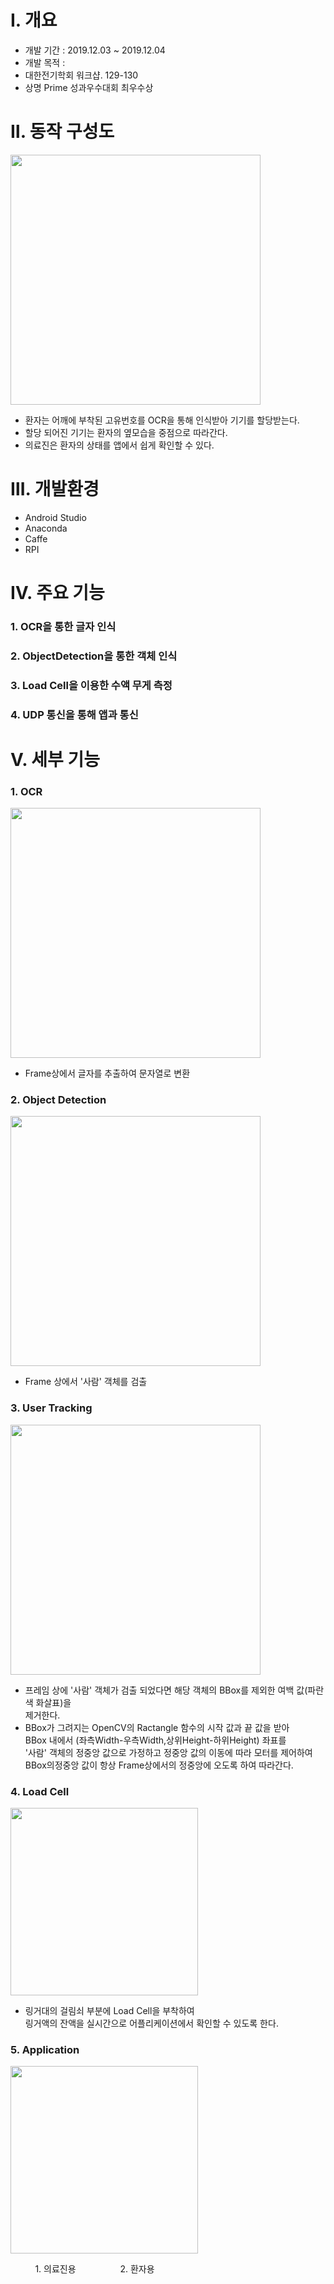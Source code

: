 # Ⅰ. **개요**
*   개발 기간 : 2019.12.03 ~ 2019.12.04
*   개발 목적 : 
*   대한전기학회 워크샵. 129-130
*   상명 Prime 성과우수대회 최우수상

# Ⅱ. **동작 구성도**
<img src="https://user-images.githubusercontent.com/73852272/98375722-dae34a00-2085-11eb-91c0-2c81fe0310fd.jpg" width="400" hieght="400">

* 환자는 어깨에 부착된 고유번호를 OCR을 통해 인식받아 기기를 할당받는다.
* 할당 되어진 기기는 환자의 옆모습을 중점으로 따라간다.
* 의료진은 환자의 상태를 앱에서 쉽게 확인할 수 있다.

# Ⅲ. **개발환경**
* Android Studio
* Anaconda
* Caffe
* RPI

# Ⅳ. 주요 기능
### 1. OCR을 통한 글자 인식
### 2. ObjectDetection을 통한 객체 인식
### 3. Load Cell을 이용한 수액 무게 측정
### 4. UDP 통신을 통해 앱과 통신
  
# Ⅴ. 세부 기능
### 1. OCR
<img src="https://user-images.githubusercontent.com/73852272/98271963-dfe7c100-1fd3-11eb-8f74-ba969f03f014.png" width="400" hieght="400">

* Frame상에서 글자를 추출하여 문자열로 변환

### 2. Object Detection
<img src="https://user-images.githubusercontent.com/73852272/98271976-e24a1b00-1fd3-11eb-98e4-83134f5f09cb.png" width="400" hieght="400">

* Frame 상에서 '사람' 객체를 검출

### 3. User Tracking
<img src="https://user-images.githubusercontent.com/73852272/98373376-7ffc2380-2082-11eb-9178-7df4f5ad5257.png" width="400" hieght="400">

* 프레임 상에 '사람' 객체가 검출 되었다면 해당 객체의 BBox를 제외한 여백 값(파란색 화살표)을<br>제거한다. 
* BBox가 그려지는 OpenCV의 Ractangle 함수의 시작 값과 끝 값을 받아
<br>BBox 내에서 (좌측Width-우측Width,상위Height-하위Height) 좌표를<br>
'사람' 객체의 정중앙 값으로 가정하고 정중앙 값의 이동에 따라 모터를 제어하여
<br>BBox의정중앙 값이 항상 Frame상에서의 정중앙에 오도록 하여 따라간다.

### 4. Load Cell
<img src="https://user-images.githubusercontent.com/73852272/98375090-fb5ed480-2084-11eb-9b53-a3748b8ccd2f.jpg" width="300" hieght="300">

* 링거대의 걸림쇠 부분에 Load Cell을 부착하여<br>링거액의 잔액을 실시간으로 어플리케이션에서 확인할 수 있도록 한다.

### 5. Application
<img src="https://user-images.githubusercontent.com/73852272/98375494-84760b80-2085-11eb-9c82-6d263aeb801c.png" width="300" hieght="300">

  &#160;&#160;&#160;&#160;&#160;&#160;&#160;&#160;&#160; 1. 의료진용&#160;&#160;&#160;&#160;&#160;&#160;&#160;&#160;&#160;&#160;&#160;&#160;&#160;&#160;&#160;&#160;&#160;&#160;2. 환자용

